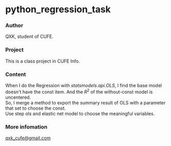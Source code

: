 # python_regression_task
### Author
QXK, student of CUFE.
### Project
This is a class project in CUFE Info.<br>
### Content
When I do the Regression with $statsmodels.api.OLS$, I find the base model doesn't have the const item. And the $R^2$ of the without-const model is uncentered.<br>
So, I merge a method to export the summary result of OLS with a parameter that set to choose the const.<br>
Use step ols and elastic net model to choose the meaningful variables.<br>
### More infomation
qxk_cufe@gmail.com
